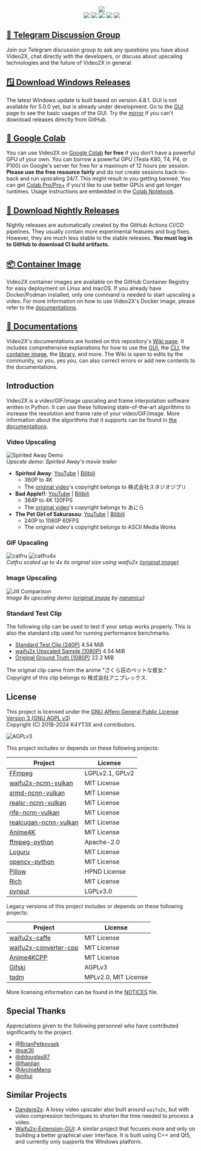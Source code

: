 <p align="center">
   <img src="https://user-images.githubusercontent.com/21986859/102733190-872a7880-4334-11eb-8e9e-0ca747f130b1.png"/>
   </br>
   <img src="https://img.shields.io/github/v/release/k4yt3x/video2x?style=flat-square"/>
   <img src="https://img.shields.io/github/actions/workflow/status/k4yt3x/video2x/ci.yml?label=CI&style=flat-square"/>
   <img src="https://img.shields.io/github/downloads/k4yt3x/video2x/total?style=flat-square"/>
   <img src="https://img.shields.io/github/license/k4yt3x/video2x?style=flat-square"/>
   <img src="https://img.shields.io/badge/dynamic/json?color=%23e85b46&label=Patreon&query=data.attributes.patron_count&suffix=%20patrons&url=https%3A%2F%2Fwww.patreon.com%2Fapi%2Fcampaigns%2F4507807&style=flat-square"/>
</p>

## [💬 Telegram Discussion Group](https://t.me/video2x)

Join our Telegram discussion group to ask any questions you have about Video2X, chat directly with the developers, or discuss about upscaling technologies and the future of Video2X in general.

## [🪟 Download Windows Releases](https://github.com/k4yt3x/video2x/releases/tag/4.8.1)

The latest Windows update is built based on version 4.8.1. GUI is not available for 5.0.0 yet, but is already under development. Go to the [GUI](https://github.com/k4yt3x/video2x/wiki/GUI) page to see the basic usages of the GUI. Try the [mirror](https://files.k4yt3x.com/Projects/Video2X/latest) if you can't download releases directly from GitHub.

## [📔 Google Colab](https://colab.research.google.com/drive/1gWEwcA9y57EsxwOjmLNmNMXPsafw0kGo)

You can use Video2X on [Google Colab](https://colab.research.google.com/) **for free** if you don't have a powerful GPU of your own. You can borrow a powerful GPU (Tesla K80, T4, P4, or P100) on Google's server for free for a maximum of 12 hours per session. **Please use the free resource fairly** and do not create sessions back-to-back and run upscaling 24/7. This might result in you getting banned. You can get [Colab Pro/Pro+](https://colab.research.google.com/signup/pricing) if you'd like to use better GPUs and get longer runtimes. Usage instructions are embedded in the [Colab Notebook](https://colab.research.google.com/drive/1gWEwcA9y57EsxwOjmLNmNMXPsafw0kGo).

## [🌙 Download Nightly Releases](https://github.com/k4yt3x/video2x/actions/workflows/ci.yml)

Nightly releases are automatically created by the GitHub Actions CI/CD pipelines. They usually contain more experimental features and bug fixes. However, they are much less stable to the stable releases. **You must log in to GitHub to download CI build artifacts.**

## [📦 Container Image](https://github.com/k4yt3x/video2x/pkgs/container/video2x)

Video2X container images are available on the GitHub Container Registry for easy deployment on Linux and macOS. If you already have Docker/Podman installed, only one command is needed to start upscaling a video. For more information on how to use Video2X's Docker image, please refer to the [documentations](https://github.com/K4YT3X/video2x/wiki/Container).

## [📖 Documentations](https://github.com/k4yt3x/video2x/wiki)

Video2X's documentations are hosted on this repository's [Wiki page](https://github.com/k4yt3x/video2x/wiki). It includes comprehensive explanations for how to use the [GUI](https://github.com/k4yt3x/video2x/wiki/GUI), the [CLI](https://github.com/k4yt3x/video2x/wiki/CLI), the [container image](https://github.com/K4YT3X/video2x/wiki/Container), the [library](https://github.com/k4yt3x/video2x/wiki/Library), and more. The Wiki is open to edits by the community, so you, yes you, can also correct errors or add new contents to the documentations.

## Introduction

Video2X is a video/GIF/image upscaling and frame interpolation software written in Python. It can use these following state-of-the-art algorithms to increase the resolution and frame rate of your video/GIF/image. More information about the algorithms that it supports can be found in [the documentations](https://github.com/k4yt3x/video2x/wiki/Algorithms).

### Video Upscaling

![Spirited Away Demo](https://user-images.githubusercontent.com/21986859/49412428-65083280-f73a-11e8-8237-bb34158a545e.png)\
_Upscale demo: Spirited Away's movie trailer_

- **Spirited Away**: [YouTube](https://youtu.be/mGEfasQl2Zo) | [Bilibili](https://www.bilibili.com/video/BV1V5411471i/)
  - 360P to 4K
  - The [original video](https://www.youtube.com/watch?v=ByXuk9QqQkk)'s copyright belongs to 株式会社スタジオジブリ
- **Bad Apple!!**: [YouTube](https://youtu.be/A81rW_FI3cw) | [Bilibili](https://www.bilibili.com/video/BV16K411K7ue)
  - 384P to 4K 120FPS
  - The [original video](https://www.nicovideo.jp/watch/sm8628149)'s copyright belongs to あにら
- **The Pet Girl of Sakurasou**: [YouTube](https://youtu.be/M0vDI1HH2_Y) | [Bilibili](https://www.bilibili.com/video/BV14k4y167KP/)
  - 240P to 1080P 60FPS
  - The original video's copyright belongs to ASCII Media Works

### GIF Upscaling

![catfru](https://user-images.githubusercontent.com/21986859/81631069-96d4fc80-93f6-11ea-92fb-33d6545055e7.gif)
![catfru4x](https://user-images.githubusercontent.com/21986859/81631070-976d9300-93f6-11ea-9137-072a3b386110.gif)\
_Catfru scaled up to 4x its original size using waifu2x [(original image)](https://gfycat.com/craftyeasygoingankole-capoo-bug-cat)_

### Image Upscaling

![Jill Comparison](https://user-images.githubusercontent.com/21986859/81631903-79a12d80-93f8-11ea-9c3c-f340240cf08c.png)\
_Image 8x upscaling demo ([original image](https://72915.tumblr.com/post/173793265673) by [nananicu](https://twitter.com/nananicu))_

### Standard Test Clip

The following clip can be used to test if your setup works properly. This is also the standard clip used for running performance benchmarks.

- [Standard Test Clip (240P)](https://files.k4yt3x.com/Resources/Videos/standard-test.mp4) 4.54 MiB
- [waifu2x Upscaled Sample (1080P)](https://files.k4yt3x.com/Resources/Videos/standard-waifu2x.mp4) 4.54 MiB
- [Original Ground Truth (1080P)](https://files.k4yt3x.com/Resources/Videos/standard-original.mp4) 22.2 MiB

The original clip came from the anime "さくら荘のペットな彼女."\
Copyright of this clip belongs to 株式会社アニプレックス.

## License

This project is licensed under the [GNU Affero General Public License Version 3 (GNU AGPL v3)](https://www.gnu.org/licenses/agpl-3.0.txt)\
Copyright (C) 2018-2024 K4YT3X and contributors.

![AGPLv3](https://www.gnu.org/graphics/agplv3-155x51.png)

This project includes or depends on these following projects:

| Project                                                                 | License         |
| ----------------------------------------------------------------------- | --------------- |
| [FFmpeg](https://www.ffmpeg.org/)                                       | LGPLv2.1, GPLv2 |
| [waifu2x-ncnn-vulkan](https://github.com/nihui/waifu2x-ncnn-vulkan)     | MIT License     |
| [srmd-ncnn-vulkan](https://github.com/nihui/srmd-ncnn-vulkan)           | MIT License     |
| [realsr-ncnn-vulkan](https://github.com/nihui/realsr-ncnn-vulkan)       | MIT License     |
| [rife-ncnn-vulkan](https://github.com/nihui/rife-ncnn-vulkan)           | MIT License     |
| [realcugan-ncnn-vulkan](https://github.com/nihui/realcugan-ncnn-vulkan) | MIT License     |
| [Anime4K](https://github.com/bloc97/Anime4K)                            | MIT License     |
| [ffmpeg-python](https://github.com/kkroening/ffmpeg-python)             | Apache-2.0      |
| [Loguru](https://github.com/Delgan/loguru)                              | MIT License     |
| [opencv-python](https://github.com/opencv/opencv-python)                | MIT License     |
| [Pillow](https://github.com/python-pillow/Pillow)                       | HPND License    |
| [Rich](https://github.com/Textualize/rich)                              | MIT License     |
| [pynput](https://github.com/moses-palmer/pynput)                        | LGPLv3.0        |

Legacy versions of this project includes or depends on these following projects:

| Project                                                                     | License              |
| --------------------------------------------------------------------------- | -------------------- |
| [waifu2x-caffe](https://github.com/lltcggie/waifu2x-caffe)                  | MIT License          |
| [waifu2x-converter-cpp](https://github.com/DeadSix27/waifu2x-converter-cpp) | MIT License          |
| [Anime4KCPP](https://github.com/TianZerL/Anime4KCPP)                        | MIT License          |
| [Gifski](https://github.com/ImageOptim/gifski)                              | AGPLv3               |
| [tqdm](https://github.com/tqdm/tqdm)                                        | MPLv2.0, MIT License |

More licensing information can be found in the [NOTICES](NOTICES) file.

## Special Thanks

Appreciations given to the following personnel who have contributed significantly to the project.

- [@BrianPetkovsek](https://github.com/BrianPetkovsek)
- [@sat3ll](https://github.com/sat3ll)
- [@ddouglas87](https://github.com/ddouglas87)
- [@lhanjian](https://github.com/lhanjian)
- [@ArchieMeng](https://github.com/archiemeng)
- [@nihui](https://github.com/nihui)

## Similar Projects

- [Dandere2x](https://github.com/CardinalPanda/dandere2x): A lossy video upscaler also built around `waifu2x`, but with video compression techniques to shorten the time needed to process a video.
- [Waifu2x-Extension-GUI](https://github.com/AaronFeng753/Waifu2x-Extension-GUI): A similar project that focuses more and only on building a better graphical user interface. It is built using C++ and Qt5, and currently only supports the Windows platform.
